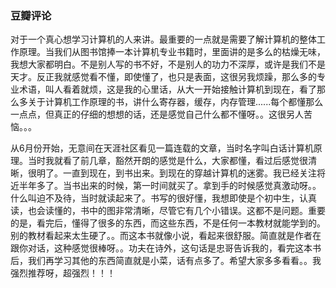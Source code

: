 
### 豆瓣评论

对于一个真心想学习计算机的人来讲。最重要的一点就是需要了解计算机的整体工作原理。当我们从图书馆捧一本计算机专业书籍时，里面讲的是多么的枯燥无味，我想大家都明白。不是别人写的书不好，不是别人的功力不深厚，或许是我们不是天才。反正我就感觉看不懂，即使懂了，也只是表面，这很另我烦躁，那么多的专业术语，叫人看着就烦，这是我的心里话，从大一开始接触计算机到现在，看了那么多关于计算机工作原理的书，讲什么寄存器，缓存，内存管理......每个都懂那么一点点，但真正的仔细的想想的话，还是感觉自己什么都不懂呀。。这很另人苦恼。。。

从6月份开始，无意间在天涯社区看见一篇连载的文章，当时名字叫白话计算机原理。当时我就看了前几章，豁然开朗的感觉是什么，大家都懂，看过后感觉很清晰，很明了。一直到现在，到书出来。到现在的穿越计算机的迷雾。我已经关注将近半年多了。当书出来的时候，第一时间就买了。拿到手的时候感觉真激动呀。。什么叫迫不及待，当时就读起来了。书写的很好懂，我想即使是个初中生，认真读，也会读懂的，书中的图非常清晰，尽管它有几个小错误。这都不是问题。重要的是，看完后，懂得了很多的东西，而这些东西，不是任何一本教材就能学到的。别的教材看起来太生硬了。。而这本书就像小说，看起来很舒服。简直就是作者在跟你对话，这种感觉很棒呀。。功夫在诗外，这句话是忠哥告诉我的，看完这本书后，我们再学习其他的东西简直就是小菜，话有点多了。希望大家多多看看。。我强烈推荐呀，超强烈！！！